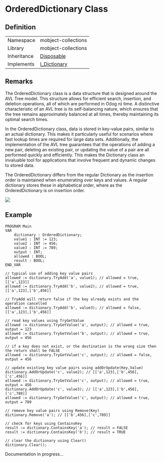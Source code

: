 # OrderedDictionary Class

## Definition

|             |                                                  |
| ----------- | ------------------------------------------------ |
| Namespace   | mobject-collections                              |
| Library     | mobject-collections                              |
| Inheritance | [Disposable](./mobject-disposable/Disposable.md) |
| Implements  | [I_Dictionary](I_Dictionary.md)                  |

## Remarks

The OrderedDictionary class is a data structure that is designed around the AVL Tree model. This structure allows for efficient search, insertion, and deletion operations, all of which are performed in O(log n) time. A distinctive characteristic of an AVL tree is its self-balancing nature, which ensures that the tree remains approximately balanced at all times, thereby maintaining its optimal search times.

In the OrderedDictionary class, data is stored in key-value pairs, similar to an actual dictionary. This makes it particularly useful for scenarios where fast lookup times are required for large data sets. Additionally, the implementation of the AVL tree guarantees that the operations of adding a new pair, deleting an existing pair, or updating the value of a pair are all performed quickly and efficiently. This makes the Dictionary class an invaluable tool for applications that involve frequent and dynamic changes to stored data.

The OrderedDictionary differs from the regular Dictionary as the insertion order is maintained when enumerating over keys and values. A regular dictionary stores these in alphabetical order, where as the OrderedDictionary is on insertion order.

<img src="./mobject-collections/images/dictionary-example.svg">

## Example

```declaration
PROGRAM Main
VAR
	dictionary : OrderedDictionary;
	value1 : INT := 123;
	value2 : INT := 456;
	value3 : INT := 789;
	output : INT;
	allowed : BOOL;
    result : BOOL;
END_VAR
```

```body
// typical use of adding key value pairs
allowed := dictionary.TryAdd('a', value1); // allowed = true, [['a',123]]
allowed := dictionary.TryAdd('b', value2); // allowed = true, [['a',123],['b',456]]

// TryAdd will return false if the key already exists and the operation cancelled
allowed := dictionary.TryAdd('b', value3); // allowed = false, [['a',123],['b',456]]

// read key values using TryGetValue
allowed := dictionary.TryGetValue('a', output); // allowed = true, output = 123
allowed := dictionary.TryGetValue('b', output); // allowed = true, output = 456

// if a key does not exist, or the destination is the wrong size then the return shall be FALSE
allowed := dictionary.TryGetValue('c', output); // allowed = false, output = 456

// update existing key value pairs using addOrUpdate(Key,Value)
dictionary.AddOrUpdate('c', value2); // [['a',123],['b',456],['c',456]]
allowed := dictionary.TryGetValue('c', output); // allowed = true, output = 456
dictionary.AddOrUpdate('c', value3); // [['a',123],['b',456],['c',789]]
allowed := dictionary.TryGetValue('c', output); // allowed = true, output = 789

// remove key value pairs using Remove(Key)
dictionary.Remove('a'); // [['b',456],['c',789]]

// check for keys using ContainsKey
result := dictionary.ContainsKey('a'); // result = FALSE
result := dictionary.ContainsKey('b'); // result = TRUE

// clear the dictionary using Clear()
dictionary.Clear();
```

Documentation in progress...
